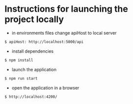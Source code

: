 # Instructions for launching the project locally

- in environments files change apiHost to local server

```bash
$ apiHost: http://localhost:5000/api
```

- install dependencies

```bash
$ npm install
```

- launch the application

```bash
$ npm run start
```

- open the application in a browser

```bash
$ http://localhost:4200/
```
